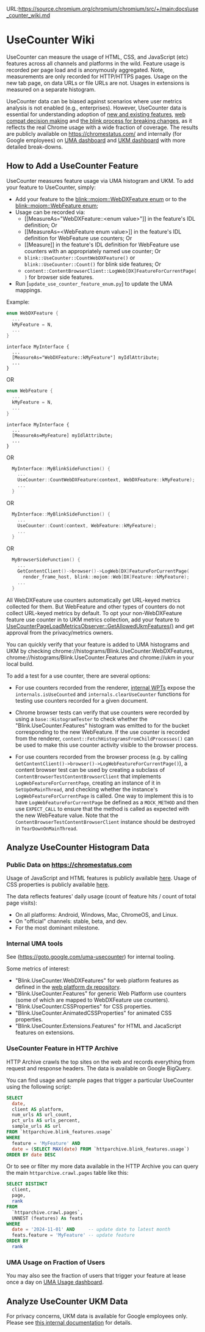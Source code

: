 URL:https://source.chromium.org/chromium/chromium/src/+/main:docs\use_counter_wiki.md
# UseCounter Wiki

UseCounter can measure the usage of HTML, CSS, and JavaScript (etc) features
across all channels and platforms in the wild. Feature usage is recorded per
page load and is anonymously aggregated. Note, measurements are only recorded
for HTTP/HTTPS pages. Usage on the new tab page, on data URLs or file URLs are
not. Usages in extensions is measured on a separate histogram.

UseCounter data can be biased against scenarios where user metrics analysis is
not enabled (e.g., enterprises). However, UseCounter data is essential for
understanding adoption of [new and existing features](https://webstatus.dev/), [web compat decision making](https://www.chromium.org/blink/platform-predictability/compat-tools)
and [the blink process for breaking changes](https://sites.google.com/a/chromium.org/dev/blink/removing-features), as it reflects the real Chrome usage with a wide fraction of coverage.
The results are publicly available on https://chromestatus.com/ and internally
(for Google employees) on [UMA dashboard](https://goto.google.com/uma-usecounter)
and [UKM dashboard](https://goto.google.com/ukm-usecounter) with more detailed
break-downs.


## How to Add a UseCounter Feature

UseCounter measures feature usage via UMA histogram and UKM. To add your
feature to UseCounter, simply:
+ Add your feature to the
  [blink::mojom::WebDXFeature enum](https://source.chromium.org/chromium/chromium/src/+/main:third_party/blink/public/mojom/use_counter/metrics/webdx_feature.mojom)
  or to the [blink::mojom::WebFeature enum](https://source.chromium.org/chromium/chromium/src/+/main:third_party/blink/public/mojom/use_counter/metrics/web_feature.mojom);
+ Usage can be recorded via:
    * \[[MeasureAs="WebDXFeature::\<enum value\>"]\] in the feature's IDL definition; Or
    * \[[MeasureAs=\<WebFeature enum value\>]\] in the feature's IDL definition for WebFeature use counters; Or
    * \[[Measure]\] in the feature's IDL definition for WebFeature use counters with an appropriately named use counter; Or
    * `blink::UseCounter::CountWebDXFeature()` or `blink::UseCounter::Count()` for blink side features; Or
    * `content::ContentBrowserClient::LogWeb[DX]FeatureForCurrentPage()` for browser side features.
+ Run [`update_use_counter_feature_enum.py`] to update the UMA mappings.

Example:
```c++
enum WebDXFeature {
  ...
  kMyFeature = N,
  ...
}
```
```
interface MyInterface {
  ...
  [MeasureAs="WebDXFeature::kMyFeature"] myIdlAttribute;
  ...
}
```
OR
```c++
enum WebFeature {
  ...
  kMyFeature = N,
  ...
}
```
```
interface MyInterface {
  ...
  [MeasureAs=MyFeature] myIdlAttribute;
  ...
}
```
OR
```c++
  MyInterface::MyBlinkSideFunction() {
    ...
    UseCounter::CountWebDXFeature(context, WebDXFeature::kMyFeature);
    ...
  }
```
OR
```c++
  MyInterface::MyBlinkSideFunction() {
    ...
    UseCounter::Count(context, WebFeature::kMyFeature);
    ...
  }
```
OR
```c++
  MyBrowserSideFunction() {
    ...
    GetContentClient()->browser()->LogWeb[DX]FeatureForCurrentPage(
      render_frame_host, blink::mojom::Web[DX]Feature::kMyFeature);
    ...
  }
```

All WebDXFeature use counters automatically get URL-keyed metrics collected for
them. But WebFeature and other types of counters do not collect URL-keyed
metrics by default. To opt your non-WebDXFeature feature use counter in to UKM
metrics collection, add your feature to
[UseCounterPageLoadMetricsObserver::GetAllowedUkmFeatures()](https://cs.chromium.org/chromium/src/components/page_load_metrics/browser/observers/use_counter/ukm_features.cc)
and get approval from the privacy/metrics owners.

You can quickly verify that your feature is added to UMA histograms and UKM by
checking chrome://histograms/Blink.UseCounter.WebDXFeatures,
chrome://histograms/Blink.UseCounter.Features and chrome://ukm in your local
build.

To add a test for a use counter, there are several options:
 + For use counters recorded from the renderer,
   [internal WPTs](https://chromium.googlesource.com/chromium/src/+/HEAD/third_party/blink/web_tests/wpt_internal/README.md)
   expose the `internals.isUseCounted` and `internals.clearUseCounter`
   functions for testing use counters recorded for a given document.

 + Chrome browser tests can verify that use counters were recorded by using a
   `base::HistogramTester` to check whether the "Blink.UseCounter.Features"
   histogram was emitted to for the bucket corresponding to the new WebFeature.
   If the use counter is recorded from the renderer,
   `content::FetchHistogramsFromChildProcesses()` can be used to make this
   use counter activity visible to the browser process.

 + For use counters recorded from the browser process (e.g. by calling
   `GetContentClient()->browser()->LogWebFeatureForCurrentPage()`), a content
   browser test can be used by creating a subclass of
   `ContentBrowserTestContentBrowserClient` that implements
   `LogWebFeatureForCurrentPage`, creating an instance of it in
   `SetUpOnMainThread`, and checking whether the instance's
   `LogWebFeatureForCurrentPage` is called. One way to implement this is to
   have `LogWebFeatureForCurrentPage` be defined as a `MOCK_METHOD` and then
   use `EXPECT_CALL` to ensure that the method is called as expected with
   the new WebFeature value. Note that the
   `ContentBrowserTestContentBrowserClient` instance should be destroyed in
   `TearDownOnMainThread`.

## Analyze UseCounter Histogram Data

### Public Data on https://chromestatus.com

Usage of JavaScript and HTML features is publicly available
[here](https://chromestatus.com/metrics/feature/popularity).
Usage of CSS properties is publicly available
[here](https://chromestatus.com/metrics/css/popularity).

The data reflects features' daily usage (count of feature hits / count of total
page visits):
+ On all platforms: Android, Windows, Mac, ChromeOS, and Linux.
+ On "official" channels: stable, beta, and dev.
+ For the most dominant milestone.


### Internal UMA tools

See (https://goto.google.com/uma-usecounter) for internal tooling.

Some metrics of interest:
+ "Blink.UseCounter.WebDXFeatures" for web platform features as defined in the
  [web platform dx repository](https://github.com/web-platform-dx/web-features/).
+ "Blink.UseCounter.Features" for generic Web Platform use counters (some of which are mapped to WebDXFeature use counters).
+ "Blink.UseCounter.CSSProperties" for CSS properties.
+ "Blink.UseCounter.AnimatedCSSProperties" for animated CSS properties.
+ "Blink.UseCounter.Extensions.Features" for HTML and JacaScript features on
  extensions.

### UseCounter Feature in HTTP Archive

HTTP Archive crawls the top sites on the web and records everything from
request and response headers. The data is available on Google BigQuery.

You can find usage and sample pages that trigger a particular UseCounter using
the following script:

```sql
SELECT
  date,
  client AS platform,
  num_urls AS url_count,
  pct_urls AS urls_percent,
  sample_urls AS url
FROM `httparchive.blink_features.usage`
WHERE
  feature = 'MyFeature' AND
  date = (SELECT MAX(date) FROM `httparchive.blink_features.usage`)
ORDER BY date DESC
```


Or to see or filter my more data available in the HTTP Archive you can query the main `httparchive.crawl.pages` table like this:

```sql
SELECT DISTINCT
  client,
  page,
  rank
FROM
  `httparchive.crawl.pages`,
  UNNEST (features) As feats
WHERE
  date = '2024-11-01' AND     -- update date to latest month
  feats.feature = 'MyFeature' -- update feature
ORDER BY
  rank
```

### UMA Usage on Fraction of Users
You may also see the fraction of users that trigger your feature at lease once a
day on [UMA Usage dashboard](https://goto.google.com/uma-usecounter-peruser).


## Analyze UseCounter UKM Data
For privacy concerns, UKM data is available for Google employees only.
Please see [this internal
documentation](https://goto.google.com/ukm-blink-usecounter) for details.

